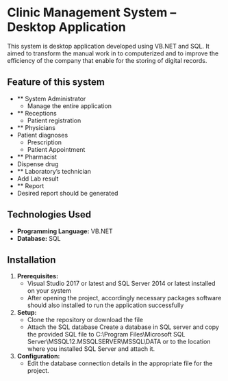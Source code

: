 # Clinic Management System – Desktop Application 

This system is desktop application developed using VB.NET and SQL.  It aimed to transform the manual work in to computerized and to improve the efficiency of the company that enable for the storing of digital records.    

## Feature of this system
*   ** System Administrator
    * Manage the entire application 
*   ** Receptions
    * Patient registration
*   ** Physicians 
* Patient diagnoses  
    * Prescription 
    * Patient Appointment  
*   ** Pharmacist 
* Dispense drug
*   ** Laboratory’s technician
* Add Lab result
*   ** Report
* Desired report should be generated
  
## Technologies Used
*   **Programming Language:**  VB.NET
*   **Database:**  SQL

## Installation
1.  **Prerequisites:**
    * Visual Studio 2017 or latest and SQL Server 2014 or latest installed on your system
    * After opening the project, accordingly necessary packages software should also installed to run the application successfully 
2.  **Setup:**
    *   Clone the repository or download the file 
    *   Attach the SQL database 
Create a database in SQL server and copy the provided SQL file to C:\Program Files\Microsoft SQL Server\MSSQL12.MSSQLSERVER\MSSQL\DATA or  to the location where you installed SQL Server and attach it.
3.  **Configuration:**
    *   Edit the database connection details in the appropriate file for the project. 
